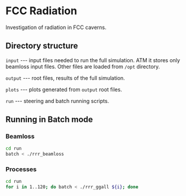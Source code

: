 # FCC Radiation

Investigation of radiation in FCC caverns.

## Directory structure

`input` --- input files needed to run the full simulation. ATM it stores only
beamloss input files. Other files are loaded from `/opt` directory.

`output` --- root files, results of the full simulation.

`plots` --- plots generated from `output` root files.

`run` --- steering and batch running scripts.

## Running in Batch mode

### Beamloss

```sh
cd run
batch < ./rrr_beamloss
```

### Processes

```sh
cd run
for i in 1..120; do batch < ./rrr_ggall ${i}; done
```
